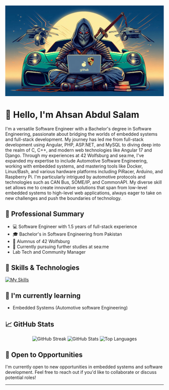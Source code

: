 

![Banner Image](https://raw.githubusercontent.com/Ahsanbaloch/Ahsanbaloch/main/assets/Designer.jpeg)

# 👋 Hello, I'm Ahsan Abdul Salam

I'm a versatile Software Engineer with a Bachelor's degree in Software Engineering, passionate about bridging the worlds of embedded systems and full-stack development. My journey has led me from full-stack development using Angular, PHP, ASP.NET, and MySQL to diving deep into the realm of C, C++, and modern web technologies like Angular 17 and Django. Through my experiences at 42 Wolfsburg and sea:me, I've expanded my expertise to include Automotive Software Engineering, working with embedded systems, and mastering tools like Docker, Linux/Bash, and various hardware platforms including PiRacer, Arduino, and Raspberry Pi. I'm particularly intrigued by automotive protocols and technologies such as CAN Bus, SOME/IP, and CommonAPI. My diverse skill set allows me to create innovative solutions that span from low-level embedded systems to high-level web applications, always eager to take on new challenges and push the boundaries of technology.

## 💼 Professional Summary

- 💻 Software Engineer with 1.5 years of full-stack experience
- 🎓 Bachelor's in Software Engineering from Pakistan
- 🏫 Alumnus of 42 Wolfsburg
- 🌊 Currently pursuing further studies at sea:me
- Lab Tech and Community Manager

## 🚀 Skills & Technologies

[![My Skills](https://skillicons.dev/icons?i=c,cpp,django,php,js,angular,mysql,mongodb,postgres,vscode,html,css,bootstrap&perline=6&theme=dark)](https://skillicons.dev)

## 🌱 I'm currently learning

- Embedded Systems (Automotive software Engineering)

## 📈 GitHub Stats
<div align="center"> 
<img src="http://github-readme-streak-stats.herokuapp.com?user=Ahsanbaloch&theme=dark&background=000000" alt="GitHub Streak" />

<img src="https://github-readme-stats.vercel.app/api?username=Ahsanbaloch&show_icons=true&theme=radical" alt="GitHub Stats" />

<img src="https://github-readme-stats.vercel.app/api/top-langs/?username=Ahsanbaloch&layout=compact&theme=vision-friendly-dark" alt="Top Languages" />
</div>


## 📢 Open to Opportunities

I'm currently open to new opportunities in embedded systems and software development. Feel free to reach out if you'd like to collaborate or discuss potential roles!

---


